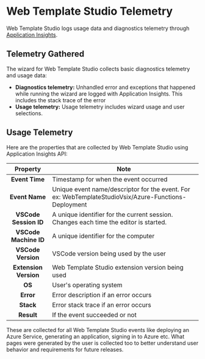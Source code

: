 # Web Template Studio Telemetry

Web Template Studio logs usage data and diagnostics telemetry through [Application Insights](https://azure.microsoft.com/en-us/services/monitor/).

## Telemetry Gathered

The wizard for Web Template Studio collects basic diagnostics telemetry and usage data:

- **Diagnostics telemetry:** Unhandled error and exceptions that happened while running the
  wizard are logged with Application Insights. This includes the stack trace of the error
- **Usage telemetry:** Usage telemetry includes wizard usage and user selections.

## Usage Telemetry

Here are the properties that are collected by Web Template Studio using Application Insights API:

|     **Property**      | **Note**                                                                                             |
| :-------------------: | ---------------------------------------------------------------------------------------------------- |
|    **Event Time**     | Timestamp for when the event occurred                                                                |
|    **Event Name**     | Unique event name/descriptor for the event. For ex: WebTemplateStudioVsix/Azure-Functions-Deployment |
| **VSCode Session ID** | A unique identifier for the current session. Changes each time the editor is started.                |
| **VSCode Machine ID** | A unique identifier for the computer                                                                 |
|  **VSCode Version**   | VSCode version being used by the user                                                                |
| **Extension Version** | Web Template Studio extension version being used                                                     |
|        **OS**         | User's operating system                                                                              |
|       **Error**       | Error description if an error occurs                                                                 |
|       **Stack**       | Error stack trace if an error occurs                                                                 |
|      **Result**       | If the event succeeded or not                                                                        |

These are collected for all Web Template Studio events like deploying an Azure Service,
generating an application, signing in to Azure etc. What pages were generated by the user is
collected too to better understand user behavior and requirements for future releases.
